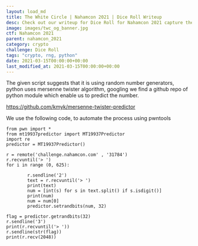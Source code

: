 ```yaml
---
layout: load_md
title: The White Circle | Nahamcon 2021 | Dice Roll Writeup
desc: Check out our writeup for Dice Roll for Nahamcon 2021 capture the flag competition.
image: images/twc_og_banner.jpg
ctf: Nahamcon 2021
parent: nahamcon_2021
category: crypto
challenge: Dice Roll
tags: "crypto, rng, python"
date: 2021-03-15T00:00:00+00:00
last_modified_at: 2021-03-15T00:00:00+00:00
---
```




The given script suggests that it is using random number generators, python uses mersenne twister algorithm, googling we find a github repo of python module which enable us to predict the number.

https://github.com/kmyk/mersenne-twister-predictor


We use the following code, to automate the process using pwntools

```
from pwn import *
from mt19937predictor import MT19937Predictor
import re
predictor = MT19937Predictor()

r = remote('challenge.nahamcon.com' , '31784')
r.recvuntil('> ')
for i in range (0, 625):
        
        r.sendline('2')
        text = r.recvuntil('> ')
        print(text)
        num = [int(s) for s in text.split() if s.isdigit()]
        print(num)
        num = num[0]
        predictor.setrandbits(num, 32)

flag = predictor.getrandbits(32)
r.sendline('3')
print(r.recvuntil('> '))
r.sendline(str(flag))
print(r.recv(2048))
```

